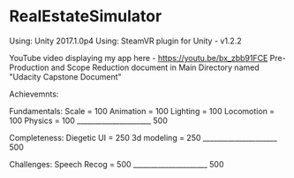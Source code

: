 # RealEstateSimulator


Using: Unity 2017.1.0p4
Using: SteamVR plugin for Unity - v1.2.2


YouTube video displaying my app here - https://youtu.be/bx_zbb91FCE
Pre-Production and Scope Reduction document in Main Directory named "Udacity Capstone Document"

Achievemnts:

Fundamentals:	Scale 		= 100
		Animation 	= 100
		Lighting 	= 100
		Locomotion 	= 100
		Physics 	= 100
		_____________________
				  500

Completeness:	Diegetic UI	= 250
		3d modeling 	= 250
		_____________________
				  500
		

Challenges:	Speech Recog 	= 500
		_____________________
				  500
		
		
